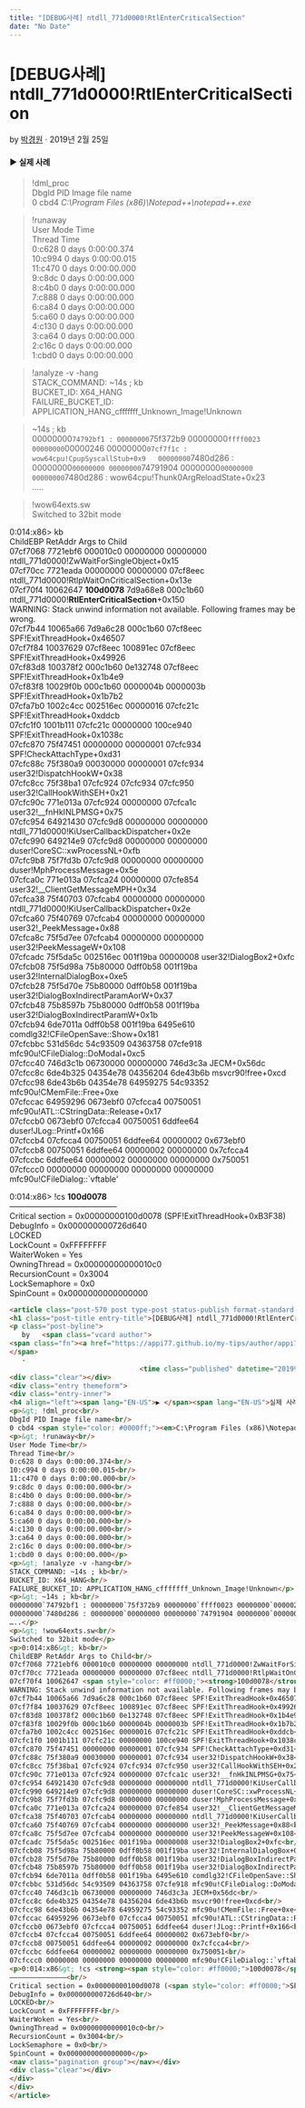 ```yaml
---
title: "[DEBUG사례] ntdll_771d0000!RtlEnterCriticalSection"
date: "No Date"
---
```


[DEBUG사례] ntdll\_771d0000!RtlEnterCriticalSection
=================================================

by 
[박경원](https://appi77.github.io/my-tips/author/appi77/ "박경원이(가) 작성한 글")
·
2019년 2월 25일

#### ▶ 실제 사례

> !dml\_proc  
DbgId PID Image file name  
0 cbd4 *C:\Program Files (x86)\Notepad++\notepad++.exe*

> !runaway  
User Mode Time  
Thread Time  
0:c628 0 days 0:00:00.374  
10:c994 0 days 0:00:00.015  
11:c470 0 days 0:00:00.000  
9:c8dc 0 days 0:00:00.000  
8:c4b0 0 days 0:00:00.000  
7:c888 0 days 0:00:00.000  
6:ca84 0 days 0:00:00.000  
5:ca60 0 days 0:00:00.000  
4:c130 0 days 0:00:00.000  
3:ca64 0 days 0:00:00.000  
2:c16c 0 days 0:00:00.000  
1:cbd0 0 days 0:00:00.000

> !analyze -v -hang  
STACK\_COMMAND: ~14s ; kb  
BUCKET\_ID: X64\_HANG  
FAILURE\_BUCKET\_ID: APPLICATION\_HANG\_cfffffff\_Unknown\_Image!Unknown

> ~14s ; kb  
00000000`74792bf1 : 00000000`75f372b9 00000000`ffff0023 00000000`00000246 00000000`07cf7f1c : wow64cpu!CpupSyscallStub+0x9  
00000000`7480d286 : 00000000`00000000 00000000`74791904 00000000`00000000 00000000`7480d286 : wow64cpu!Thunk0ArgReloadState+0x23  
…..

> !wow64exts.sw  
Switched to 32bit mode

0:014:x86> kb  
ChildEBP RetAddr Args to Child  
07cf7068 7721ebf6 000010c0 00000000 00000000 ntdll\_771d0000!ZwWaitForSingleObject+0x15  
07cf70cc 7721eada 00000000 00000000 07cf8eec ntdll\_771d0000!RtlpWaitOnCriticalSection+0x13e  
07cf70f4 10062647 **100d0078** 7d9a68e8 000c1b60 ntdll\_771d0000!**RtlEnterCriticalSection**+0x150  
WARNING: Stack unwind information not available. Following frames may be wrong.  
07cf7b44 10065a66 7d9a6c28 000c1b60 07cf8eec SPF!ExitThreadHook+0x46507  
07cf7f84 10037629 07cf8eec 100891ec 07cf8eec SPF!ExitThreadHook+0x49926  
07cf83d8 100378f2 000c1b60 0e132748 07cf8eec SPF!ExitThreadHook+0x1b4e9  
07cf83f8 10029f0b 000c1b60 0000004b 0000003b SPF!ExitThreadHook+0x1b7b2  
07cfa7b0 1002c4cc 002516ec 00000016 07cfc21c SPF!ExitThreadHook+0xddcb  
07cfc1f0 1001b111 07cfc21c 00000000 100ce940 SPF!ExitThreadHook+0x1038c  
07cfc870 75f47451 00000000 00000001 07cfc934 SPF!CheckAttachType+0xd31  
07cfc88c 75f380a9 00030000 00000001 07cfc934 user32!DispatchHookW+0x38  
07cfc8cc 75f38ba1 07cfc924 07cfc934 07cfc950 user32!CallHookWithSEH+0x21  
07cfc90c 771e013a 07cfc924 00000000 07cfca1c user32!\_\_fnHkINLPMSG+0x75  
07cfc954 64921430 07cfc9d8 00000000 00000000 ntdll\_771d0000!KiUserCallbackDispatcher+0x2e  
07cfc990 649214e9 07cfc9d8 00000000 00000000 duser!CoreSC::xwProcessNL+0xfb  
07cfc9b8 75f7fd3b 07cfc9d8 00000000 00000000 duser!MphProcessMessage+0x5e  
07cfca0c 771e013a 07cfca24 00000000 07cfe854 user32!\_\_ClientGetMessageMPH+0x34  
07cfca38 75f40703 07cfcab4 00000000 00000000 ntdll\_771d0000!KiUserCallbackDispatcher+0x2e  
07cfca60 75f40769 07cfcab4 00000000 00000000 user32!\_PeekMessage+0x88  
07cfca8c 75f5d7ee 07cfcab4 00000000 00000000 user32!PeekMessageW+0x108  
07cfcadc 75f5da5c 002516ec 001f19ba 00000008 user32!DialogBox2+0xfc  
07cfcb08 75f5d98a 75b80000 0dff0b58 001f19ba user32!InternalDialogBox+0xe5  
07cfcb28 75f5d70e 75b80000 0dff0b58 001f19ba user32!DialogBoxIndirectParamAorW+0x37  
07cfcb48 75b8597b 75b80000 0dff0b58 001f19ba user32!DialogBoxIndirectParamW+0x1b  
07cfcb94 6de7011a 0dff0b58 001f19ba 6495e610 comdlg32!CFileOpenSave::Show+0x181  
07cfcbbc 531d56dc 54c93509 04363758 07cfe918 mfc90u!CFileDialog::DoModal+0xc5  
07cfcc40 746d3c1b 06730000 00000000 746d3c3a JECM+0x56dc  
07cfcc8c 6de4b325 04354e78 04356204 6de43b6b msvcr90!free+0xcd  
07cfcc98 6de43b6b 04354e78 64959275 54c93352 mfc90u!CMemFile::Free+0xe  
07cfccac 64959296 0673ebf0 07cfcca4 00750051 mfc90u!ATL::CStringData::Release+0x17  
07cfccb0 0673ebf0 07cfcca4 00750051 6ddfee64 duser!JLog::Printf+0x166  
07cfccb4 07cfcca4 00750051 6ddfee64 00000002 0x673ebf0  
07cfccb8 00750051 6ddfee64 00000002 00000000 0x7cfcca4  
07cfccbc 6ddfee64 00000002 00000000 00000000 0x750051  
07cfccc0 00000000 00000000 00000000 00000000 mfc90u!CFileDialog::`vftable’

0:014:x86> !cs **100d0078**  
—————————————–  
Critical section = 0x00000000100d0078 (SPF!ExitThreadHook+0xB3F38)  
DebugInfo = 0x000000000726d640  
LOCKED  
LockCount = 0xFFFFFFFF  
WaiterWoken = Yes  
OwningThread = 0x00000000000010c0  
RecursionCount = 0x3004  
LockSemaphore = 0x0  
SpinCount = 0x0000000000000000

```html
<article class="post-570 post type-post status-publish format-standard hentry category-debug"><div class="post-inner group">
<h1 class="post-title entry-title">[DEBUG사례] ntdll_771d0000!RtlEnterCriticalSection</h1>
<p class="post-byline">
   by   <span class="vcard author">
<span class="fn"><a href="https://appi77.github.io/my-tips/author/appi77/" rel="author" title="박경원이(가) 작성한 글">박경원</a></span>
</span>
   ·
                                <time class="published" datetime="2019년 2월 25일">2019년 2월 25일</time></p>
<div class="clear"></div>
<div class="entry themeform">
<div class="entry-inner">
<h4 align="left"><span lang="EN-US">▶ </span><span lang="EN-US">실제 사례</span></h4>
<p>&gt; !dml_proc<br/>
DbgId PID Image file name<br/>
0 cbd4 <span style="color: #0000ff;"><em>C:\Program Files (x86)\Notepad++\notepad++.exe</em></span></p>
<p>&gt; !runaway<br/>
User Mode Time<br/>
Thread Time<br/>
0:c628 0 days 0:00:00.374<br/>
10:c994 0 days 0:00:00.015<br/>
11:c470 0 days 0:00:00.000<br/>
9:c8dc 0 days 0:00:00.000<br/>
8:c4b0 0 days 0:00:00.000<br/>
7:c888 0 days 0:00:00.000<br/>
6:ca84 0 days 0:00:00.000<br/>
5:ca60 0 days 0:00:00.000<br/>
4:c130 0 days 0:00:00.000<br/>
3:ca64 0 days 0:00:00.000<br/>
2:c16c 0 days 0:00:00.000<br/>
1:cbd0 0 days 0:00:00.000</p>
<p>&gt; !analyze -v -hang<br/>
STACK_COMMAND: ~14s ; kb<br/>
BUCKET_ID: X64_HANG<br/>
FAILURE_BUCKET_ID: APPLICATION_HANG_cfffffff_Unknown_Image!Unknown</p>
<p>&gt; ~14s ; kb<br/>
00000000`74792bf1 : 00000000`75f372b9 00000000`ffff0023 00000000`00000246 00000000`07cf7f1c : <span style="color: #0000ff;">wow64cpu!CpupSyscallStub</span>+0x9<br/>
00000000`7480d286 : 00000000`00000000 00000000`74791904 00000000`00000000 00000000`7480d286 : <span style="color: #0000ff;">wow64cpu!Thunk0ArgReloadState</span>+0x23<br/>
…..</p>
<p>&gt; !wow64exts.sw<br/>
Switched to 32bit mode</p>
<p>0:014:x86&gt; kb<br/>
ChildEBP RetAddr Args to Child<br/>
07cf7068 7721ebf6 000010c0 00000000 00000000 ntdll_771d0000!ZwWaitForSingleObject+0x15<br/>
07cf70cc 7721eada 00000000 00000000 07cf8eec ntdll_771d0000!RtlpWaitOnCriticalSection+0x13e<br/>
07cf70f4 10062647 <span style="color: #ff0000;"><strong>100d0078</strong></span> 7d9a68e8 000c1b60 ntdll_771d0000!<span style="color: #ff0000;"><strong>RtlEnterCriticalSection</strong></span>+0x150<br/>
WARNING: Stack unwind information not available. Following frames may be wrong.<br/>
07cf7b44 10065a66 7d9a6c28 000c1b60 07cf8eec SPF!ExitThreadHook+0x46507<br/>
07cf7f84 10037629 07cf8eec 100891ec 07cf8eec SPF!ExitThreadHook+0x49926<br/>
07cf83d8 100378f2 000c1b60 0e132748 07cf8eec SPF!ExitThreadHook+0x1b4e9<br/>
07cf83f8 10029f0b 000c1b60 0000004b 0000003b SPF!ExitThreadHook+0x1b7b2<br/>
07cfa7b0 1002c4cc 002516ec 00000016 07cfc21c SPF!ExitThreadHook+0xddcb<br/>
07cfc1f0 1001b111 07cfc21c 00000000 100ce940 SPF!ExitThreadHook+0x1038c<br/>
07cfc870 75f47451 00000000 00000001 07cfc934 SPF!CheckAttachType+0xd31<br/>
07cfc88c 75f380a9 00030000 00000001 07cfc934 user32!DispatchHookW+0x38<br/>
07cfc8cc 75f38ba1 07cfc924 07cfc934 07cfc950 user32!CallHookWithSEH+0x21<br/>
07cfc90c 771e013a 07cfc924 00000000 07cfca1c user32!__fnHkINLPMSG+0x75<br/>
07cfc954 64921430 07cfc9d8 00000000 00000000 ntdll_771d0000!KiUserCallbackDispatcher+0x2e<br/>
07cfc990 649214e9 07cfc9d8 00000000 00000000 duser!CoreSC::xwProcessNL+0xfb<br/>
07cfc9b8 75f7fd3b 07cfc9d8 00000000 00000000 duser!MphProcessMessage+0x5e<br/>
07cfca0c 771e013a 07cfca24 00000000 07cfe854 user32!__ClientGetMessageMPH+0x34<br/>
07cfca38 75f40703 07cfcab4 00000000 00000000 ntdll_771d0000!KiUserCallbackDispatcher+0x2e<br/>
07cfca60 75f40769 07cfcab4 00000000 00000000 user32!_PeekMessage+0x88<br/>
07cfca8c 75f5d7ee 07cfcab4 00000000 00000000 user32!PeekMessageW+0x108<br/>
07cfcadc 75f5da5c 002516ec 001f19ba 00000008 user32!DialogBox2+0xfc<br/>
07cfcb08 75f5d98a 75b80000 0dff0b58 001f19ba user32!InternalDialogBox+0xe5<br/>
07cfcb28 75f5d70e 75b80000 0dff0b58 001f19ba user32!DialogBoxIndirectParamAorW+0x37<br/>
07cfcb48 75b8597b 75b80000 0dff0b58 001f19ba user32!DialogBoxIndirectParamW+0x1b<br/>
07cfcb94 6de7011a 0dff0b58 001f19ba 6495e610 comdlg32!CFileOpenSave::Show+0x181<br/>
07cfcbbc 531d56dc 54c93509 04363758 07cfe918 mfc90u!CFileDialog::DoModal+0xc5<br/>
07cfcc40 746d3c1b 06730000 00000000 746d3c3a JECM+0x56dc<br/>
07cfcc8c 6de4b325 04354e78 04356204 6de43b6b msvcr90!free+0xcd<br/>
07cfcc98 6de43b6b 04354e78 64959275 54c93352 mfc90u!CMemFile::Free+0xe<br/>
07cfccac 64959296 0673ebf0 07cfcca4 00750051 mfc90u!ATL::CStringData::Release+0x17<br/>
07cfccb0 0673ebf0 07cfcca4 00750051 6ddfee64 duser!JLog::Printf+0x166<br/>
07cfccb4 07cfcca4 00750051 6ddfee64 00000002 0x673ebf0<br/>
07cfccb8 00750051 6ddfee64 00000002 00000000 0x7cfcca4<br/>
07cfccbc 6ddfee64 00000002 00000000 00000000 0x750051<br/>
07cfccc0 00000000 00000000 00000000 00000000 mfc90u!CFileDialog::`vftable’</p>
<p>0:014:x86&gt; !cs <strong><span style="color: #ff0000;">100d0078</span></strong><br/>
—————————————–<br/>
Critical section = 0x00000000100d0078 (<span style="color: #ff0000;">SPF!ExitThreadHook+0xB3F38</span>)<br/>
DebugInfo = 0x000000000726d640<br/>
LOCKED<br/>
LockCount = 0xFFFFFFFF<br/>
WaiterWoken = Yes<br/>
OwningThread = 0x00000000000010c0<br/>
RecursionCount = 0x3004<br/>
LockSemaphore = 0x0<br/>
SpinCount = 0x0000000000000000</p>
<nav class="pagination group"></nav></div>
<div class="clear"></div>
</div>
</div>
</article>
```
